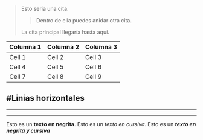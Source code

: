 > Esto sería una cita.
> 
> > Dentro de ella puedes anidar otra cita.
> 
> La cita principal llegaría hasta aquí.

| Columna 1 | Columna 2 | Columna 3 |
|-----------|-----------|-----------|
| Cell 1    | Cell 2    | Cell 3    |
| Cell 4    | Cell 5    | Cell 6    |
| Cell 7    | Cell 8    | Cell 9    |


#Linias horizontales
---
___

***

Esto es un **texto en negrita**.
Esto es un *texto en cursiva*.
Esto es un ***texto en negrita y cursiva***
